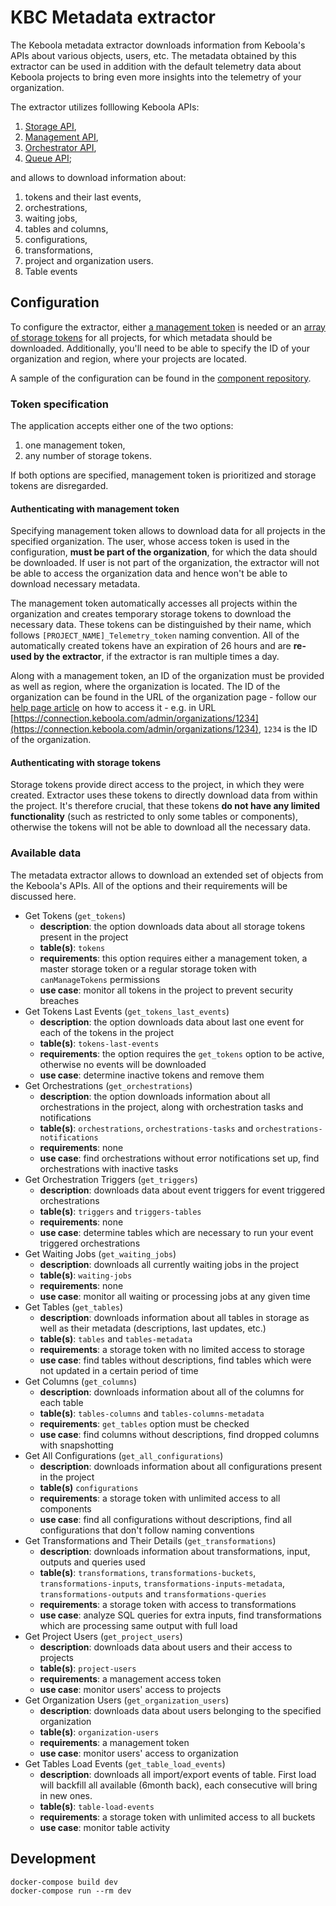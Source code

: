 # KBC Metadata extractor

The Keboola metadata extractor downloads information from Keboola's APIs about various objects, users, etc. The metadata obtained by this extractor can be used in addition with the default telemetry data about Keboola projects to bring even more insights into the telemetry of your organization.

The extractor utilizes folllowing Keboola APIs:

1. [Storage API](https://keboola.docs.apiary.io/#),
2. [Management API](https://keboolamanagementapi.docs.apiary.io/#),
3. [Orchestrator API](https://keboolaorchestratorv2api.docs.apiary.io/#),
4. [Queue API](https://app.swaggerhub.com/apis-docs/keboola/job-queue-api/1.0.0#/);

and allows to download information about:

1. tokens and their last events,
2. orchestrations,
3. waiting jobs,
4. tables and columns,
5. configurations,
6. transformations,
7. project and organization users.
8. Table events

## Configuration

To configure the extractor, either [a management token](https://help.keboola.com/management/account/#tokens) is needed or an [array of storage tokens](https://help.keboola.com/management/project/tokens/) for all projects, for which metadata should be downloaded. Additionally, you'll need to be able to specify the ID of your organization and region, where your projects are located.

A sample of the configuration can be found in the [component repository](https://bitbucket.org/kds_consulting_team/kds-team.ex-kbc-project-metadata-v2/src/master/component_config/sample-config/).

### Token specification

The application accepts either one of the two options:

1. one management token,
2. any number of storage tokens.

If both options are specified, management token is prioritized and storage tokens are disregarded.

#### Authenticating with management token

Specifying management token allows to download data for all projects in the specified organization. The user, whose access token is used in the configuration, **must be part of the organization**, for which the data should be downloaded. If user is not part of the organization, the extractor will not be able to access the organization data and hence won't be able to download necessary metadata.

The management token automatically accesses all projects within the organization and creates temporary storage tokens to download the necessary data. These tokens can be distinguished by their name, which follows `[PROJECT_NAME]_Telemetry_token` naming convention. All of the automatically created tokens have an expiration of 26 hours and are **re-used by the extractor**, if the extractor is ran multiple times a day.

Along with a management token, an ID of the organization must be provided as well as region, where the organization is located. The ID of the organization can be found in the URL of the organization page - follow our [help page article](https://help.keboola.com/management/organization/) on how to access it - e.g. in URL [https://connection.keboola.com/admin/organizations/1234](https://connection.keboola.com/admin/organizations/1234), `1234` is the ID of the organization.

#### Authenticating with storage tokens

Storage tokens provide direct access to the project, in which they were created. Extractor uses these tokens to directly download data from within the project. It's therefore crucial, that these tokens **do not have any limited functionality** (such as restricted to only some tables or components), otherwise the tokens will not be able to download all the necessary data.

### Available data

The metadata extractor allows to download an extended set of objects from the Keboola's APIs. All of the options and their requirements will be discussed here.

- Get Tokens (`get_tokens`)
    - **description**: the option downloads data about all storage tokens present in the project
    - **table(s)**: `tokens`
    - **requirements**: this option requires either a management token, a master storage token or a regular storage token with `canManageTokens` permissions
    - **use case**: monitor all tokens in the project to prevent security breaches
- Get Tokens Last Events (`get_tokens_last_events`)
    - **description**: the option downloads data about last one event for each of the tokens in the project
    - **table(s)**: `tokens-last-events`
    - **requirements**: the option requires the `get_tokens` option to be active, otherwise no events will be downloaded
    - **use case**: determine inactive tokens and remove them
- Get Orchestrations (`get_orchestrations`)
    - **description**: the option downloads information about all orchestrations in the project, along with orchestration tasks and notifications
    - **table(s)**: `orchestrations`, `orchestrations-tasks` and `orchestrations-notifications`
    - **requirements**: none
    - **use case**: find orchestrations without error notifications set up, find orchestrations with inactive tasks
- Get Orchestration Triggers (`get_triggers`)
    - **description**: downloads data about event triggers for event triggered orchestrations
    - **table(s)**: `triggers` and `triggers-tables`
    - **requirements**: none
    - **use case**: determine tables which are necessary to run your event triggered orchestrations
- Get Waiting Jobs (`get_waiting_jobs`)
    - **description**: downloads all currently waiting jobs in the project
    - **table(s)**: `waiting-jobs`
    - **requirements**: none
    - **use case**: monitor all waiting or processing jobs at any given time
- Get Tables (`get_tables`)
    - **description**: downloads information about all tables in storage as well as their metadata (descriptions, last updates, etc.)
    - **table(s)**: `tables` and `tables-metadata`
    - **requirements**: a storage token with no limited access to storage
    - **use case**: find tables without descriptions, find tables which were not updated in a certain period of time
- Get Columns (`get_columns`)
    - **description**: downloads information about all of the columns for each table
    - **table(s)**: `tables-columns` and `tables-columns-metadata`
    - **requirements**: `get_tables` option must be checked
    - **use case**: find columns without descriptions, find dropped columns with snapshotting
- Get All Configurations (`get_all_configurations`)
    - **description**: downloads information about all configurations present in the project
    - **table(s)** `configurations`
    - **requirements**: a storage token with unlimited access to all components
    - **use case**: find all configurations without descriptions, find all configurations that don't follow naming conventions
- Get Transformations and Their Details (`get_transformations`)
    - **description**: downloads information about transformations, input, outputs and queries used
    - **table(s)**: `transformations`, `transformations-buckets`, `transformations-inputs`, `transformations-inputs-metadata`, `transformations-outputs` and `transformations-queries`
    - **requirements**: a storage token with access to transformations
    - **use case**: analyze SQL queries for extra inputs, find transformations which are processing same output with full load
- Get Project Users (`get_project_users`)
    - **description**: downloads data about users and their access to projects
    - **table(s)**: `project-users`
    - **requirements**: a management access token
    - **use case**: monitor users' access to projects
- Get Organization Users (`get_organization_users`)
    - **description**: downloads data about users belonging to the specified organization
    - **table(s)**: `organization-users`
    - **requirements**: a management token
    - **use case**: monitor users' access to organization
- Get Tables Load Events (`get_table_load_events`)
    - **description**: downloads all import/export events of table. First load will backfill all available (6month back), each consecutive will bring in new ones.
    - **table(s)**: `table-load-events`
    - **requirements**:  a storage token with unlimited access to all buckets
    - **use case**: monitor table activity

## Development

```
docker-compose build dev
docker-compose run --rm dev
```